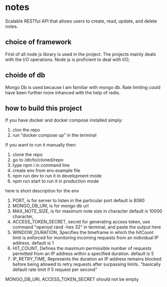 # notes

Scalable RESTful API that allows users to create, read, update, and delete notes.

## choice of framework

First of all node js library is used in the project. The projects mainly deals with the I/O operations. Node js is proficient to deal with I/O;

## choide of db

Mongo Db is used because I am familiar with mongo db. Rate limiting could have been further more inhanced with the help of redis.

## how to build this project

If you have docker and docker compose installed
simply:

1. clon the repo
2. run "docker compose up" in the terminal

If you want to run it manually then:

1. clone the repo
2. go to /dir/to/cloned/repo
3. type npm i in command line
4. create env from env.example file
5. npm run dev to run it in development mode
6. npm run start to run it in production mode

here is short description for the env

1. PORT, is for server to listen in the particular port default is 8080
2. MONGO_DB_URI, is for mongo db url
3. MAX_NOTE_SIZE, is for maximum note size in character default is 10000 character,
4. ACCESS_TOKEN_SECRET, secret for generating access token, use command "openssl rand -hex 32" in terminal, and paste the output here
5. WINDOW_DURATION, Specifies the timeframe in which the hitCount limit is enforced for monitoring incoming requests from an individual IP address. default is 1
6. HIT_COUNT, Defines the maximum permissible number of requests permitted from an IP address within a specified duration. default is 5
7. IP_RETRY_TIME, Represents the duration an IP address remains blocked before being allowed to retry requests after surpassing limits.
   "basically default rate limit if 5 request per second"

MONGO_DB_URI, ACCESS_TOKEN_SECRET should not be empty
